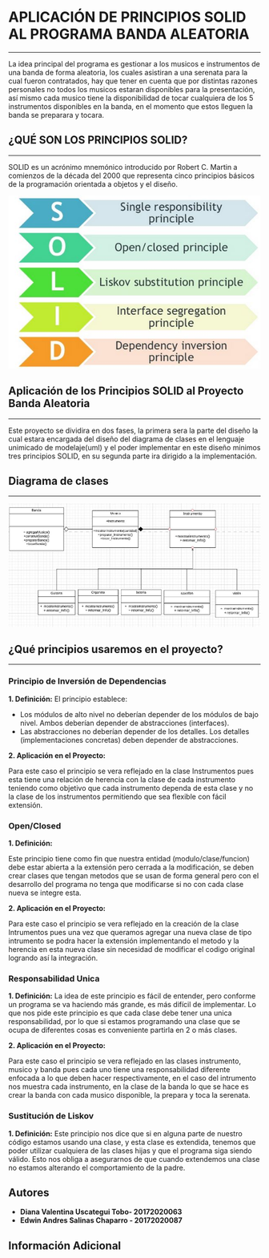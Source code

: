 # APLICACIÓN DE PRINCIPIOS SOLID AL PROGRAMA BANDA ALEATORIA 
----------------------------------------------------------------------------------------------------------------------------------------

La idea principal del programa es gestionar a los musicos e instrumentos de una banda de forma aleatoria, los cuales asistiran a una serenata para la cual fueron contratados, hay que tener en cuenta que por distintas razones personales no todos los musicos estaran disponibles para la presentación, así mismo cada musico tiene la disponibilidad de tocar cualquiera de los  5 instrumentos disponibles en la banda, en el momento que estos lleguen la banda se preparara y tocara. 

## ¿QUÉ SON LOS PRINCIPIOS SOLID?
----------------------------------------------------------------------------------------------------------------------------------------

SOLID es un acrónimo mnemónico introducido por Robert C. Martin a comienzos de la década del 2000 que representa cinco principios básicos de la programación orientada a objetos y el diseño.

![Principios Solid](https://github.com/valentinatobo/Banda/blob/master/img/solid.jpg)

## Aplicación de los Principios SOLID al Proyecto Banda Aleatoria
----------------------------------------------------------------------------------------------------------------

Este proyecto se dividira en dos fases, la primera sera la parte del diseño la cual estara encargada del diseño del diagrama de clases en el lenguaje unimicado de modelaje(uml) y el poder implementar en este diseño minimos tres principios SOLID, en su segunda parte ira dirigido a la implementación. 

## Diagrama de clases 
----------------------------------------------------------------------------------------------------------------

![Diagrama de clases](https://github.com/valentinatobo/Banda/blob/master/img/uml.JPG)

## ¿Qué principios usaremos en el proyecto?
----------------------------------------------------------------------------------------------------------------

### Principio de Inversión de Dependencias
**1. Definición:**
El principio establece:

* Los módulos de alto nivel no deberían depender de los módulos de bajo nivel. Ambos deberían depender de abstracciones (interfaces).
* Las abstracciones no deberían depender de los detalles. Los detalles (implementaciones concretas) deben depender de abstracciones.

**2. Aplicación en el Proyecto:**

Para este caso el principio se vera reflejado en la clase Instrumentos pues esta tiene una relación de herencia con la clase de cada instrumento teniendo como objetivo que cada instrumento dependa de esta clase y no la clase de los instrumentos permitiendo que sea flexible con fácil extensión.

### Open/Closed 

**1. Definición:**

Este principio tiene como fin que nuestra entidad (modulo/clase/funcion) debe estar abierta a la extensión pero cerrada a la modificación, se deben crear clases que tengan metodos que se usan de forma general pero con el desarrollo del programa no tenga que modificarse si no con cada clase nueva se integre esta.

**2. Aplicación en el Proyecto:**

Para este caso el principio se vera reflejado en la creación de la clase Intrumentos pues una vez que queramos agregar una nueva clase de tipo intrumento se podra hacer la extensión implementando el metodo y la herencia en esta nueva clase sin necesidad de modificar el codigo original logrando así la integración.

###  Responsabilidad Unica 

**1. Definición:**
La idea de este principio es fácil de entender, pero conforme un programa se va haciendo más grande, es más difícil de implementar. Lo que nos pide este principio es que cada clase debe tener una unica responsabilidad, por lo que si estamos programando una clase que se ocupa de diferentes cosas es conveniente partirla en 2 o más clases.

**2. Aplicación en el Proyecto:**

Para este caso el principio se vera reflejado en las clases instrumento, musico y banda pues cada uno tiene una responsabilidad diferente enfocada a lo que deben hacer respectivamente, en el caso del intrumento nos muestra cada instrumento, en la clase de la banda lo que se hace es crear la banda con cada musico disponible, la prepara y toca la serenata.


### Sustitución de Liskov 

**1. Definición:**
Este principio nos dice que si en alguna parte de nuestro código estamos usando una clase, y esta clase es extendida, tenemos que poder utilizar cualquiera de las clases hijas y que el programa siga siendo válido. Esto nos obliga a asegurarnos de que cuando extendemos una clase no estamos alterando el comportamiento de la padre.

## Autores
* **Diana Valentina Uscategui Tobo- 20172020063** 
* **Edwin Andres Salinas Chaparro - 20172020087**

## Información Adicional
